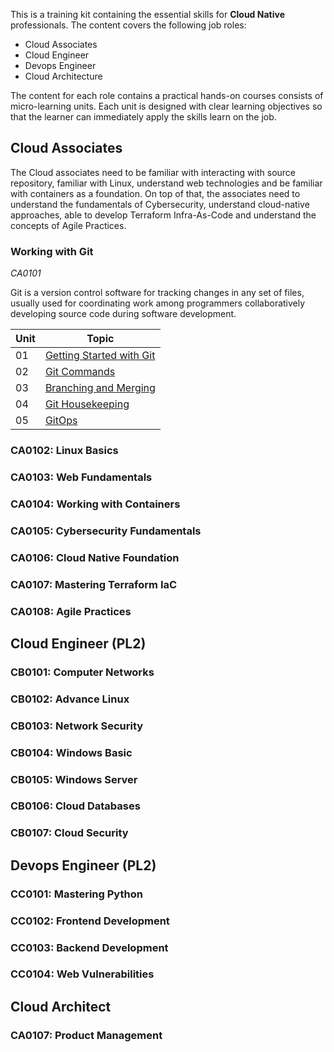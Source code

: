 
This is a training kit containing the essential skills for **Cloud Native** professionals. The content covers the following job roles:
- Cloud Associates
- Cloud Engineer
- Devops Engineer
- Cloud Architecture

The content for each role contains a practical hands-on courses consists of micro-learning units. Each unit is designed with clear learning objectives so that the learner can immediately apply the skills learn on the job.

## Cloud Associates
The Cloud associates need to be familiar with interacting with source repository, familiar with Linux, understand web technologies and be familiar with containers as a foundation. On top of that, the associates need to understand the fundamentals of Cybersecurity, understand cloud-native approaches, able to develop Terraform Infra-As-Code and understand the concepts of Agile Practices.

### Working with Git
*CA0101*

Git is a version control software for tracking changes in any set of files, usually used for coordinating work among programmers collaboratively developing source code during software development. 

|Unit|Topic|
|----|-----|
|01|[Getting Started with Git](/CA0101/U01)|
|02|[Git Commands](/CA0101/U02)|
|03|[Branching and Merging](/CA0101/U03)|
|04|[Git Housekeeping](/CA0101/U04)|
|05|[GitOps](/CA0101/U05)|


### CA0102: Linux Basics

### CA0103: Web Fundamentals

### CA0104: Working with Containers

### CA0105: Cybersecurity Fundamentals

### CA0106: Cloud Native Foundation

### CA0107: Mastering Terraform IaC

### CA0108: Agile Practices


## Cloud Engineer (PL2)

### CB0101: Computer Networks

### CB0102: Advance Linux

### CB0103: Network Security

### CB0104: Windows Basic 

### CB0105: Windows Server

### CB0106: Cloud Databases

### CB0107: Cloud Security


## Devops Engineer (PL2)


### CC0101: Mastering Python

### CC0102: Frontend Development

### CC0103: Backend Development

### CC0104: Web Vulnerabilities


## Cloud Architect

### CA0107: Product Management 